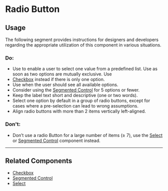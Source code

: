 # Radio Button

<TableOfContents></TableOfContents>

## Usage

The following segment provides instructions for designers and developers regarding the appropriate utilization of this
component in various situations.

### Do:

- Use to enable a user to select one value from a predefined list. Use as soon as two options are mutually exclusive.
  Use
- [Checkbox](components/checkbox) instead if there is only one option.
- Use when the user should see all available options.
- Consider using the [Segmented Control](components/segmented-control) for 5 options or fewer.
- Keep the label text short and descriptive (one or two words).
- Select one option by default in a group of radio buttons, except for cases where a pre-selection can lead to wrong
  assumptions.
- Align radio buttons with more than 2 items vertically left-aligned.

### Don't:

- Don’t use a radio Button for a large number of items (≥ 7), use the [Select](components/select) or
  [Segmented Control](components/segmented-control) component instead.

---

## Related Components

- [Checkbox](components/checkbox)
- [Segmented Control](components/segmented-control)
- [Select](components/select)
